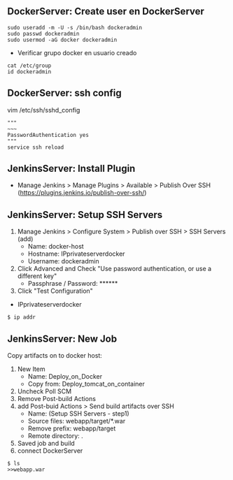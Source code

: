 ## DockerServer: Create user en DockerServer
```
sudo useradd -m -U -s /bin/bash dockeradmin
sudo passwd dockeradmin
sudo usermod -aG docker dockeradmin
```
* Verificar grupo docker en usuario creado
```
cat /etc/group
id dockeradmin
```

## DockerServer: ssh config
vim /etc/ssh/sshd_config
```
"""
~~~
PasswordAuthentication yes
"""
service ssh reload
```

## JenkinsServer: Install Plugin
- Manage Jenkins > Manage Plugins > Available > Publish Over SSH (https://plugins.jenkins.io/publish-over-ssh/)

## JenkinsServer: Setup SSH Servers
1) Manage Jenkins > Configure System > Publish over SSH > SSH Servers (add)
	- Name: docker-host
	- Hostname: IPprivateserverdocker
	- Username: dockeradmin
2) Click Advanced and Check "Use password authentication, or use a different key"
	- Passphrase / Password: ******
3) Click "Test Configuration"

* IPprivateserverdocker
```
$ ip addr 
```

## JenkinsServer: New Job
Copy artifacts on to docker host:
1) New Item
	- Name: Deploy_on_Docker
	- Copy from: Deploy_tomcat_on_container
2) Uncheck Poll SCM
3) Remove Post-build Actions
4) add Post-buid Actions > Send build artifacts over SSH
	- Name: (Setup SSH Servers - step1)
	- Source files: webapp/target/*.war
	- Remove prefix: webapp/target
	- Remote directory: .
5) Saved job and build
6) connect DockerServer
```
$ ls
>>webapp.war
```